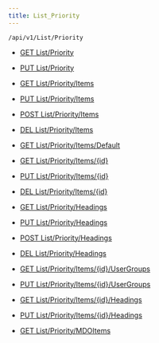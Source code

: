 ```yaml
---
title: List_Priority
---
```


```http
/api/v1/List/Priority
```




* [GET List/Priority](v1PriorityList_GetListDefinition.md)

* [PUT List/Priority](v1PriorityList_SetListDefinition.md)

* [GET List/Priority/Items](v1PriorityList_GetAll.md)

* [PUT List/Priority/Items](v1PriorityList_PutAllPriority.md)

* [POST List/Priority/Items](v1PriorityList_PostPriority.md)

* [DEL List/Priority/Items](v1PriorityList_DeleteAllPriority.md)

* [GET List/Priority/Items/Default](v1PriorityList_CreateDefaultPriority.md)

* [GET List/Priority/Items/{id}](v1PriorityList_GetPriority.md)

* [PUT List/Priority/Items/{id}](v1PriorityList_PutPriority.md)

* [DEL List/Priority/Items/{id}](v1PriorityList_DeletePriority.md)

* [GET List/Priority/Headings](v1PriorityList_GetPriorityHeadings.md)

* [PUT List/Priority/Headings](v1PriorityList_PutPriorityHeadings.md)

* [POST List/Priority/Headings](v1PriorityList_PostPriorityHeading.md)

* [DEL List/Priority/Headings](v1PriorityList_DeletePriorityHeadings.md)

* [GET List/Priority/Items/{id}/UserGroups](v1PriorityList_GetPriorityUserGroupsForListItem.md)

* [PUT List/Priority/Items/{id}/UserGroups](v1PriorityList_PutPriorityUserGroupsForListItem.md)

* [GET List/Priority/Items/{id}/Headings](v1PriorityList_GetPriorityHeadingsForListItem.md)

* [PUT List/Priority/Items/{id}/Headings](v1PriorityList_PutPriorityHeadingsForListItem.md)

* [GET List/Priority/MDOItems](v1PriorityList_GetMDOList.md)